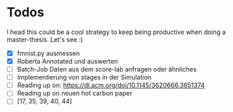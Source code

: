 # Todos

I head this could be a cool strategy to keep being productive when doing a master-thesis. Let's see :)

+ [x] fmnist.py ausmessen
+ [x] Roberta Annotated und auswerten
+ [ ] Batch-Job Daten aus dem score-lab anfragen oder ähnliches
+ [ ] Implementierung von stages in der Simulation
+ [ ] Reading up on: https://dl.acm.org/doi/10.1145/3620666.3651374
+ [ ] Reading up on neuen hot carbon paper
+ [ ] [17, 35, 39, 40, 44]